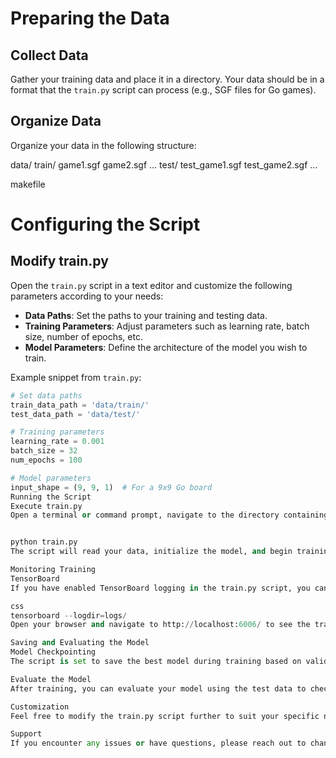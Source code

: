 # Preparing the Data

## Collect Data

Gather your training data and place it in a directory. Your data should be in a format that the `train.py` script can process (e.g., SGF files for Go games).

## Organize Data

Organize your data in the following structure:

data/
train/
game1.sgf
game2.sgf
...
test/
test_game1.sgf
test_game2.sgf
...

makefile

# Configuring the Script

## Modify train.py

Open the `train.py` script in a text editor and customize the following parameters according to your needs:

- **Data Paths**: Set the paths to your training and testing data.
- **Training Parameters**: Adjust parameters such as learning rate, batch size, number of epochs, etc.
- **Model Parameters**: Define the architecture of the model you wish to train.

Example snippet from `train.py`:

```python
# Set data paths
train_data_path = 'data/train/'
test_data_path = 'data/test/'

# Training parameters
learning_rate = 0.001
batch_size = 32
num_epochs = 100

# Model parameters
input_shape = (9, 9, 1)  # For a 9x9 Go board
Running the Script
Execute train.py
Open a terminal or command prompt, navigate to the directory containing train.py, and run the following command:


python train.py
The script will read your data, initialize the model, and begin training. You will see output related to training progress, loss values, and other metrics.

Monitoring Training
TensorBoard
If you have enabled TensorBoard logging in the train.py script, you can monitor your training process by running:

css
tensorboard --logdir=logs/
Open your browser and navigate to http://localhost:6006/ to see the training metrics and graphs.

Saving and Evaluating the Model
Model Checkpointing
The script is set to save the best model during training based on validation performance. Checkpoints will be saved in the specified directory.

Evaluate the Model
After training, you can evaluate your model using the test data to check its performance.

Customization
Feel free to modify the train.py script further to suit your specific needs. You can change the model architecture, add more advanced data preprocessing steps, or implement custom evaluation metrics.

Support
If you encounter any issues or have questions, please reach out to changcheng6541@gmail.com.
